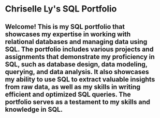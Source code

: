 # Chriselle Ly's SQL Portfolio 

## Welcome! This is my SQL portfolio that showcases my expertise in working with relational databases and managing data using SQL. The portfolio includes various projects and assignments that demonstrate my proficiency in SQL, such as database design, data modeling, querying, and data analysis. It also showcases my ability to use SQL to extract valuable insights from raw data, as well as my skills in writing efficient and optimized SQL queries. The portfolio serves as a testament to my skills and knowledge in SQL.
